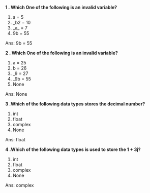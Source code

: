 <strong> <p> 1 . Which One of the following is an invalid variable? </p> </strong>
<ol> 
  <li>a = 5</li>
  <li>_b2 = 10</li>
  <li>_a_ = 7</li>
  <li>9b = 55</li>
</ol>
  <p>Ans: 9b = 55 </p>

<strong> <p> 2 . Which One of the following is an invalid variable? </p> </strong>
<ol> 
  <li>a = 25</li>
  <li>b = 26</li>
  <li>_9 = 27</li>
  <li>_9b = 55</li>
  <li>None</li>
</ol>
  <p>Ans: None </p>

<strong> <p> 3 .Which of the following data types stores the decimal number? </p> </strong>
<ol> 
  <li>int</li>
  <li>float</li>
  <li>complex</li>
  <li>None</li>
</ol>
  <p>Ans: float</p>

<strong> <p> 4 .Which of the following data types is used to store the 1 + 3j? </p> </strong>
<ol> 
  <li>int</li>
  <li>float</li>
  <li>complex</li>
  <li>None</li>
</ol>
  <p>Ans: complex</p>

